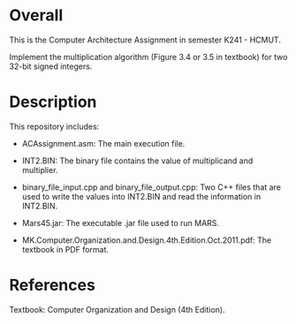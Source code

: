 # Overall

This is the Computer Architecture Assignment in semester K241 - HCMUT.

Implement the multiplication algorithm (Figure 3.4 or 3.5 in textbook) for two 32-bit signed integers.

# Description

This repository includes:

- ACAssignment.asm: The main execution file.

- INT2.BIN: The binary file contains the value of multiplicand and multiplier.

- binary_file_input.cpp and binary_file_output.cpp: Two C++ files that are used to write the values into INT2.BIN and read the information in INT2.BIN.

- Mars45.jar: The executable .jar file used to run MARS.

- MK.Computer.Organization.and.Design.4th.Edition.Oct.2011.pdf: The textbook in PDF format.
  
# References

Textbook: Computer Organization and Design (4th Edition).
